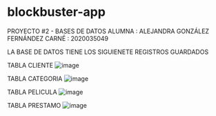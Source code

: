 # blockbuster-app

PROYECTO #2 - BASES DE DATOS
ALUMNA : ALEJANDRA GONZÁLEZ FERNÁNDEZ
CARNÉ : 2020035049

LA BASE DE DATOS TIENE LOS SIGUIENETE REGISTROS GUARDADOS

TABLA CLIENTE
![image](https://user-images.githubusercontent.com/74033751/143482470-2ca36bea-91f4-46a0-9712-258854a1be02.png)

TABLA CATEGORIA
![image](https://user-images.githubusercontent.com/74033751/143482511-d81f7459-c410-43fe-892e-d06ef6dcd501.png)

TABLA PELICULA
![image](https://user-images.githubusercontent.com/74033751/143482586-44d7b22f-3d75-423f-a437-e40ca5e66926.png)

TABLA PRESTAMO
![image](https://user-images.githubusercontent.com/74033751/143482626-d53fdb0f-f222-4749-9be0-4be8acea35f1.png)



